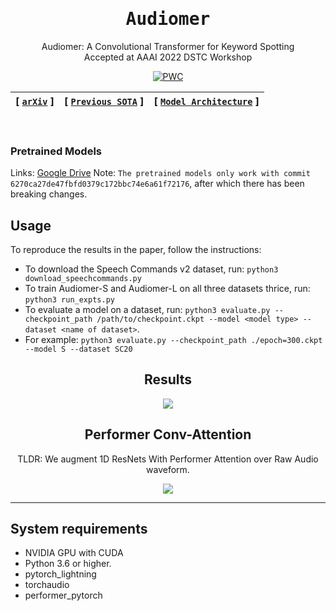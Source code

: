 <div align="center">


<samp>


# Audiomer 

</samp>
  
Audiomer: A Convolutional Transformer for Keyword Spotting
<br>
Accepted at AAAI 2022 DSTC Workshop 
  
[![PWC](https://img.shields.io/endpoint.svg?url=https://paperswithcode.com/badge/audiomer-a-convolutional-transformer-for-1/keyword-spotting-on-google-speech-commands)](https://paperswithcode.com/sota/keyword-spotting-on-google-speech-commands?p=audiomer-a-convolutional-transformer-for-1)  
  
| **[ [```arXiv```](<https://arxiv.org/abs/2109.10252>) ]** | **[ [```Previous SOTA```](<https://github.com/ARM-software/keyword-transformer>) ]** |**[ [```Model Architecture```](<assets/Audiomer.png>) ]** |
|:-------------------:|:-------------------:|:-------------------:|

<br>
<samp>
</div>
  
### Pretrained Models
  Links: [Google Drive](<https://drive.google.com/drive/folders/1yw2Rc84e6xgBteMYPIL1ny9XELnve3FX?usp=sharing>)
  Note: `The pretrained models only work with commit 6270ca27de47fbfd0379c172bbc74e6a61f72176`, after which there has been breaking changes.


## Usage
To reproduce the results in the paper, follow the instructions:

- To download the Speech Commands v2 dataset, run: `python3 download_speechcommands.py`
- To train Audiomer-S and Audiomer-L on all three datasets thrice, run: `python3 run_expts.py`
- To evaluate a model on a dataset, run: `python3 evaluate.py --checkpoint_path /path/to/checkpoint.ckpt --model <model type> --dataset <name of dataset>`.
- For example: `python3 evaluate.py --checkpoint_path ./epoch=300.ckpt --model S --dataset SC20`

<div align="center">

## Results 
<img src="assets/results.png">

## Performer Conv-Attention
TLDR: We augment 1D ResNets With Performer Attention over Raw Audio waveform. 

<img src="assets/ConvAttention.png">

---  
  
</div>

## System requirements
- NVIDIA GPU with CUDA
- Python 3.6 or higher.
- pytorch_lightning
- torchaudio
- performer_pytorch
